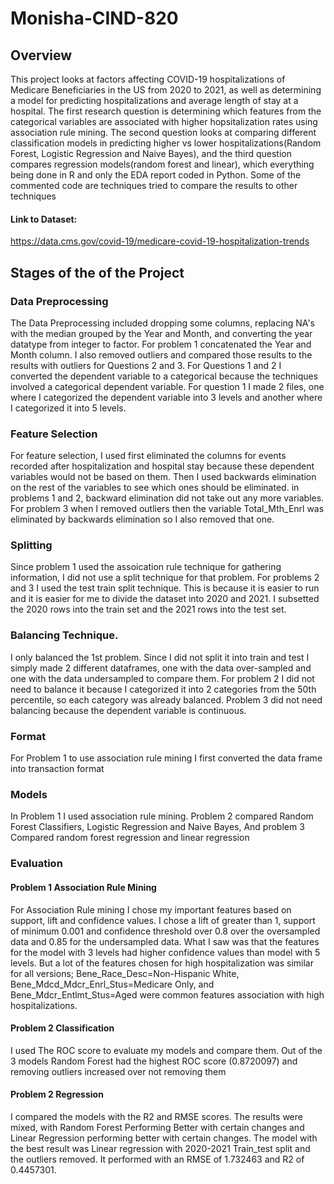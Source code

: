 # Monisha-CIND-820
## Overview
This project looks at factors affecting COVID-19 hospitalizations of Medicare Beneficiaries in the US from 2020 to 2021, as well as determining a model for predicting hospitalizations and average length of stay at a hospital. The first research question is determining which features from the categorical variables are associated with higher hopsitalization rates using association rule mining. The second question looks at comparing different classification models in predicting higher vs lower hospitalizations(Random Forest, Logistic Regression and Naive Bayes), and the third question compares regression models(random forest and linear), which everything being done in R and only the EDA report coded in Python. Some of the commented code are techniques tried to compare the results to other techniques
#### Link to Dataset: 
https://data.cms.gov/covid-19/medicare-covid-19-hospitalization-trends

## Stages of the of the Project
### Data Preprocessing
The Data Preprocessing included dropping some columns, replacing NA's with the median grouped by the Year and Month, and converting the year datatype from integer to factor. For problem 1 concatenated the Year and Month column. I also removed outliers and compared those results to the results with outliers for Questions 2 and 3. For Questions 1 and 2 I converted the dependent variable to a categorical because the techniques involved a categorical dependent variable. For question 1 I made 2 files, one where I categorized the dependent variable into 3 levels and another where I categorized it into 5 levels.
### Feature Selection
For feature selection, I used first eliminated the columns for events recorded after hospitalization and hospital stay because these dependent variables would not be based on them. Then I used backwards elimination on the rest of the variables to see which ones should be eliminated. in problems 1 and 2, backward elimination did not take out any more variables. For problem 3 when I removed outliers then the variable Total_Mth_Enrl was eliminated by backwards elimination so I also removed that one. 
### Splitting 
Since problem 1 used the assoication rule technique for gathering information, I did not use a split technique for that problem. For problems 2 and 3 I used the test train split technique. This is because it is easier to run and it is easier for me to divide the dataset into 2020 and 2021. I subsetted the 2020 rows into the train set and the 2021 rows into the test set. 
### Balancing Technique.
I only balanced the 1st problem. Since I did not split it into train and test I simply made 2 different dataframes, one with the data over-sampled and one with the data undersampled to compare them. For problem 2 I did not need to balance it because I categorized it into 2 categories from the 50th percentile, so each category was already balanced. Problem 3 did not need balancing because the dependent variable is continuous. 
### Format
For Problem 1 to use association rule mining I first converted the data frame into transaction format
### Models
In Problem 1 I used association rule mining. Problem 2 compared Random Forest Classifiers, Logistic Regression and Naive Bayes, And problem 3 Compared random forest regression and linear regression
### Evaluation
#### Problem 1 Association Rule Mining
For Association Rule mining I chose my important features based on support, lift and confidence values. I chose a lift of greater than 1, support of minimum 0.001 and confidence threshold over 0.8 over the oversampled data and 0.85 for the undersampled data. What I saw was that the features for the model with 3 levels had higher confidence values than model with 5 levels. But a lot of the features chosen for high hospitalization was similar for all versions; Bene_Race_Desc=Non-Hispanic White, Bene_Mdcd_Mdcr_Enrl_Stus=Medicare Only, and Bene_Mdcr_Entlmt_Stus=Aged were common features association with high hospitalizations. 
#### Problem 2 Classification
I used The ROC score to evaluate my models and compare them. Out of the 3 models Random Forest had the highest ROC score (0.8720097) and removing outliers increased over not removing them
#### Problem 2 Regression
I compared the models with the R2 and RMSE scores. The results were mixed, with Random Forest Performing Better with certain changes and Linear Regression performing better with certain changes. The model with the best result was Linear regression with 2020-2021 Train_test split and the outliers removed. It performed with an RMSE of 1.732463 and R2 of 0.4457301.
